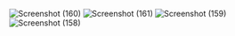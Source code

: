 ![Screenshot (160)](https://github.com/user-attachments/assets/e50b5781-5eaa-42d1-8016-80b5b46d3aa5)
![Screenshot (161)](https://github.com/user-attachments/assets/f005b3c0-e281-4c51-8041-2bdadd43cb32)
![Screenshot (159)](https://github.com/user-attachments/assets/6fc71249-118c-4967-9f81-0cfbc4fa7248)
![Screenshot (158)](https://github.com/user-attachments/assets/df08feb5-a239-45ac-bc09-c7a78587ccf7)
